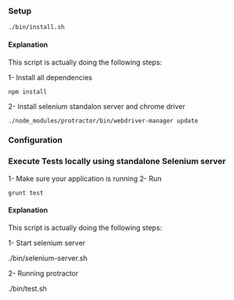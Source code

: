 ### Setup

    ./bin/install.sh

#### Explanation

This script is actually doing the following steps:

1- Install all dependencies

    npm install

2- Install selenium standalon server and chrome driver

    ./node_modules/protractor/bin/webdriver-manager update

### Configuration

### Execute Tests locally using standalone Selenium server

1- Make sure your application is running
2- Run

    grunt test

#### Explanation

This script is actually doing the following steps:

1- Start selenium server

   ./bin/selenium-server.sh

2- Running protractor

   ./bin/test.sh







